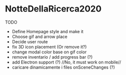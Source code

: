 # NotteDellaRicerca2020


TODO

- Define Homepage style and make it
- Choose gif and arrow place
- Decide user route
- fix 3D icon placement (Or remove it?)
- change modal color base on gif color
- remove inventario / add progress bar (?)
- add Electron support (?) //No, it must work on mobile//
- caricare dinamicamente i files onSceneChanges (?)

